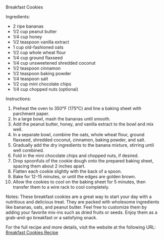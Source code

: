 Breakfast Cookies

Ingredients:
- 2 ripe bananas
- 1/2 cup peanut butter
- 1/4 cup honey
- 1/2 teaspoon vanilla extract
- 1 cup old-fashioned oats
- 1/2 cup whole wheat flour
- 1/4 cup ground flaxseed
- 1/4 cup unsweetened shredded coconut
- 1/2 teaspoon cinnamon
- 1/2 teaspoon baking powder
- 1/4 teaspoon salt
- 1/2 cup mini chocolate chips
- 1/4 cup chopped nuts (optional)

Instructions:
1. Preheat the oven to 350°F (175°C) and line a baking sheet with parchment paper.
2. In a large bowl, mash the bananas until smooth.
3. Add the peanut butter, honey, and vanilla extract to the bowl and mix well.
4. In a separate bowl, combine the oats, whole wheat flour, ground flaxseed, shredded coconut, cinnamon, baking powder, and salt.
5. Gradually add the dry ingredients to the banana mixture, stirring until well combined.
6. Fold in the mini chocolate chips and chopped nuts, if desired.
7. Drop spoonfuls of the cookie dough onto the prepared baking sheet, spacing them about 2 inches apart.
8. Flatten each cookie slightly with the back of a spoon.
9. Bake for 12-15 minutes, or until the edges are golden brown.
10. Allow the cookies to cool on the baking sheet for 5 minutes, then transfer them to a wire rack to cool completely.

Notes:
These breakfast cookies are a great way to start your day with a nutritious and delicious treat. They are packed with wholesome ingredients like bananas, oats, and peanut butter. Feel free to customize them by adding your favorite mix-ins such as dried fruits or seeds. Enjoy them as a grab-and-go breakfast or a satisfying snack.

For the full recipe and more details, visit the website at the following URL: [Breakfast Cookies Recipe](https://kidsactivitiesblog.com/31828/breakfast-cookies/)